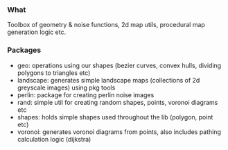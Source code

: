 
### What

Toolbox of geometry & noise functions, 2d map utils, procedural map generation logic etc. 


### Packages

- geo: operations using our shapes (bezier curves, convex hulls, dividing polygons to triangles etc)
- landscape: generates simple landscape maps (collections of 2d greyscale images) using pkg tools
- perlin: package for creating perlin noise images
- rand: simple util for creating random shapes, points, voronoi diagrams etc
- shapes: holds simple shapes used throughout the lib (polygon, point etc)
- voronoi: generates voronoi diagrams from points, also includes pathing calculation logic (dijkstra)
